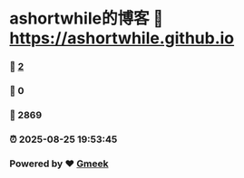 # ashortwhile的博客 :link: https://ashortwhile.github.io 
### :page_facing_up: [2](https://ashortwhile.github.io/tag.html) 
### :speech_balloon: 0 
### :hibiscus: 2869 
### :alarm_clock: 2025-08-25 19:53:45 
### Powered by :heart: [Gmeek](https://github.com/Meekdai/Gmeek)

